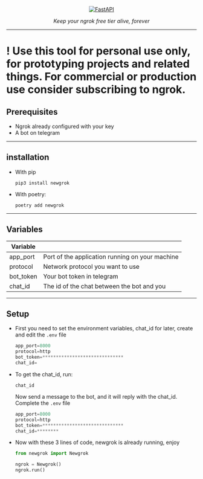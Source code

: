 <p align="center">
  <a href="https://user-images.githubusercontent.com/101568457/208002599-be7000ca-e05a-4706-99b2-49bc5a35e367.png"><img src="https://user-images.githubusercontent.com/101568457/208002599-be7000ca-e05a-4706-99b2-49bc5a35e367.png" alt="FastAPI"></a>
</p>
<p align="center">
    <em>Keep your ngrok free tier alive, forever</em>
</p>

---
<h1>
! Use this tool for personal use only, for prototyping projects and related things. For commercial or production use consider subscribing to ngrok.
</h1>

## Prerequisites
* Ngrok already configured with your key
* A bot on telegram
---
## installation

* With pip
    ```
    pip3 install newgrok
    ```

* With poetry:

    ```
    poetry add newgrok
    ```
---
## Variables
| Variable  |                                                 |
|-----------|-------------------------------------------------|
| app_port  | Port of the application running on your machine |
| protocol  | Network protocol you want to use                |
| bot_token | Your bot token in telegram                      |
| chat_id   | The id of the chat between the bot and you      |
---
## Setup

* First you need to set the environment variables, chat_id for later, create and edit the ```.env``` file
    ```python
    app_port=8000
    protocol=http
    bot_token=******************************
    chat_id=
    ```
* To get the chat_id, run:
    ```
    chat_id
    ```
    Now send a message to the bot, and it will reply with the chat_id. Complete the ```.env``` file
    ```python
    app_port=8000
    protocol=http
    bot_token=******************************
    chat_id=********
    ```
* Now with these 3 lines of code, newgrok is already running, enjoy
    ```python
    from newgrok import Newgrok

    ngrok = Newgrok()
    ngrok.run()
    ```
